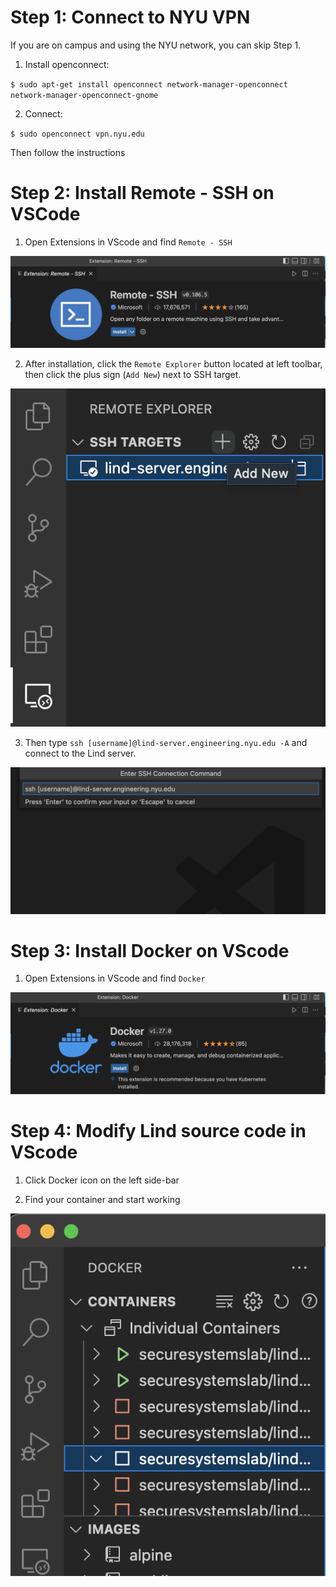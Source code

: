 # Step 1: Connect to NYU VPN

If you are on campus and using the NYU network, you can skip Step 1.

1. Install openconnect:

`$ sudo apt-get install openconnect network-manager-openconnect network-manager-openconnect-gnome`

2. Connect:

`$ sudo openconnect vpn.nyu.edu`

Then follow the instructions

# Step 2: Install Remote - SSH on VSCode

1. Open Extensions in VScode and find `Remote - SSH` 

![Find SSH](./assets/VSCode-SSH.png)


2. After installation, click the `Remote Explorer` button located at left toolbar, then click the plus sign (`Add New`) next to SSH target. 

![Add Server](./assets/VSCode-AddSSH.png)

3. Then type `ssh [username]@lind-server.engineering.nyu.edu -A` and connect to the Lind server.

![SSH Connect](./assets/VSCode-SSHConnect.png)

# Step 3: Install Docker on VScode

1. Open Extensions in VScode and find `Docker`

![Find Docker](./assets/VSCode-Docker.png)

# Step 4: Modify Lind source code in VScode

1. Click Docker icon on the left side-bar

2. Find your container and start working

![Open Container](./assets/VSCode-OpenContainer.png)
